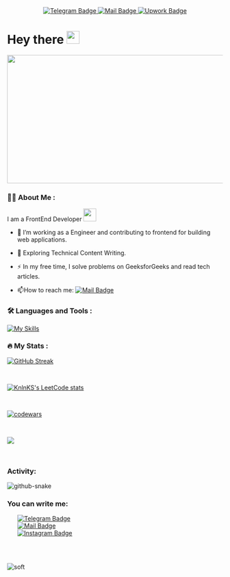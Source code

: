 <div id="badges" align="center">
  <a href="https://t.me/Zhilyasov">
    <img src="https://img.shields.io/badge/Telegram-2CA5E0?style=for-the-badge&logo=telegram&logoColor=white" alt="Telegram Badge"/>
  </a>
  <a href="mailto:zhilyasovit@gmail.com">
    <img src="https://img.shields.io/badge/Gmail-D14836?style=for-the-badge&logo=gmail&logoColor=white" alt="Mail Badge"/>
  </a>
  <a href="https://www.upwork.com/freelancers/~013f05fc39d7015c50">
    <img src="https://img.shields.io/badge/UpWork-6FDA44?style=for-the-badge&logo=Upwork&logoColor=white" alt="Upwork Badge"/>
  </a>
</div>
<div align="center">
  <img src="https://komarev.com/ghpvc/?username=Zhilyasov&style=flat-square&color=blue" alt=""/>
</div>

<h1>
  Hey there
  <img src="https://media.giphy.com/media/hvRJCLFzcasrR4ia7z/giphy.gif" width="30px"/>  
</h1>


<div align="center">
<!--   <img src="https://media.giphy.com/media/dWesBcTLavkZuG35MI/giphy.gif" width="600" height="300"/> -->
  <img src="https://media.giphy.com/media/zOvBKUUEERdNm/giphy.gif" width="600" height="300"/>
</div>

### :man_technologist: About Me :
I am a FrontEnd Developer <img src="https://media.giphy.com/media/WUlplcMpOCEmTGBtBW/giphy.gif" width="30">

- :telescope: I’m working as a Engineer and contributing to frontend for building web applications.

- :seedling: Exploring Technical Content Writing.

- :zap: In my free time, I solve problems on GeeksforGeeks and read tech articles.

- :mailbox:How to reach me: [![Mail Badge](https://img.shields.io/badge/Gmail-D14836?style=for-the-badge&logo=gmail&logoColor=white)](mailto:zhilyasovit@gmail.com)

### :hammer_and_wrench: Languages and Tools :

[![My Skills](https://skillicons.dev/icons?i=js,ts,html,css,sass,react,redux,tailwind,nodejs,py,bots,docker,firebase,git,github,heroku,sqlite,vite,webpack&perline=7)](https://skillicons.dev)


### :fire: My Stats :

[![GitHub Streak](https://streak-stats.demolab.com?user=Zhilyasov&theme=dark&background=45%2C000000%2C000000)](https://git.io/streak-stats)

<br>

[![KnlnKS's LeetCode stats](https://leetcode-stats-six.vercel.app/api?username=Zhilyasov&theme=dark)](https://github.com/Zhilyasov/leetcode-stats)

<br>

[![codewars](https://www.codewars.com/users/Zhilyasov/badges/large)](https://www.codewars.com/users/Zhilyasov)

<br>

![](https://github-profile-summary-cards.vercel.app/api/cards/stats?username=Zhilyasov&theme=solarized_dark)

<br>

### Activity:

<picture>
  <source media="(prefers-color-scheme: dark)" srcset="https://github.com/Zhilyasov/Zhilyasov/blob/output/github-contribution-grid-snake-dark.svg" />
  <source media="(prefers-color-scheme: light)" srcset="https://github.com/Zhilyasov/Zhilyasov/blob/output/github-contribution-grid-snake.svg" />
  <img alt="github-snake" src="github-snake.svg" />
</picture>
<br>

### You can write me:
<div>
  <ul>
    <a href="https://t.me/Zhilyasov">
      <img src="https://img.shields.io/badge/Telegram-2CA5E0?style=for-the-badge&logo=telegram&logoColor=white" alt="Telegram Badge"/>
    </a>
    <br>
    <a href="mailto:zhilyasovit@gmail.com">
      <img src="https://img.shields.io/badge/Gmail-D14836?style=for-the-badge&logo=gmail&logoColor=white" alt="Mail Badge"/>
    </a>
    <br>
    <a href="https://www.instagram.com/zhilyasov07" items="center">
      <img src="https://img.shields.io/badge/Instagram-E4405F?style=for-the-badge&logo=instagram&logoColor=white" alt="Instagram Badge">
    </a>
  </ul>
</div>

<br>
<br>


![soft](https://capsule-render.vercel.app/api?type=soft&color=gradient&text=Come%20again!&fontSize=40&animation=twinkling)
